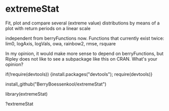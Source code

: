 extremeStat
===========

Fit, plot and compare several (extreme value) distributions by means of a plot with return periods on a linear scale

independent from berryFunctions now. Functions that currently exist twice:
lim0, logAxis, logVals, owa, rainbow2, rmse, rsquare

In my opinion, it would make more sense to depend on berryFunctions, but Ripley does not like to see a subpackage like this on CRAN.
What's your opinion?


if(!require(devtools)) {install.packages("devtools"); require(devtools)}

install_github("BerryBoessenkool/extremeStat")

library(extremeStat)

?extremeStat

